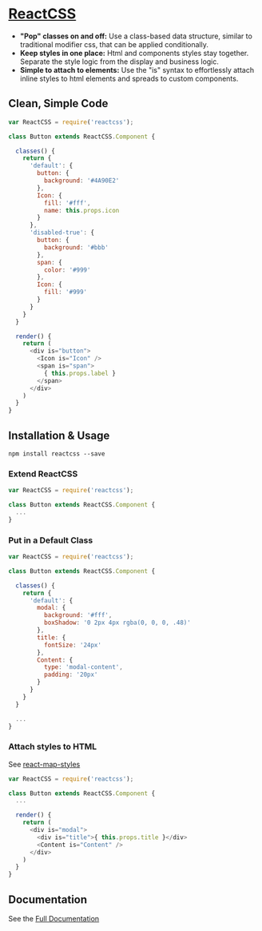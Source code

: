 # [ReactCSS](http://reactcss.com/)

* **"Pop" classes on and off:** Use a class-based data structure, similar to traditional modifier css, that can be applied conditionally.
* **Keep styles in one place:** Html and components styles stay together. Separate the style logic from the display and business logic.
* **Simple to attach to elements:** Use the "is" syntax to effortlessly attach inline styles to html elements and spreads to custom components.

## Clean, Simple Code
```javascript
var ReactCSS = require('reactcss');

class Button extends ReactCSS.Component {

  classes() {
    return {
      'default': {
        button: {
          background: '#4A90E2'
        },
        Icon: {
          fill: '#fff',
          name: this.props.icon
        }
      },
      'disabled-true': {
        button: {
          background: '#bbb'
        },
        span: {
          color: '#999'
        },
        Icon: {
          fill: '#999'
        }
      }
    }
  }

  render() {
    return (
      <div is="button">
        <Icon is="Icon" />
        <span is="span">
          { this.props.label }
        </span>
      </div>
    )
  }
}
```

## Installation & Usage

```
npm install reactcss --save
```

### Extend ReactCSS
```javascript
var ReactCSS = require('reactcss');

class Button extends ReactCSS.Component {
  ...
}
```

### Put in a Default Class
```javascript
var ReactCSS = require('reactcss');

class Button extends ReactCSS.Component {

  classes() {
    return {
      'default': {
        modal: {
          background: '#fff',
          boxShadow: '0 2px 4px rgba(0, 0, 0, .48)'
        },
        title: {
          fontSize: '24px'
        },
        Content: {
          type: 'modal-content',
          padding: '20px'
        }
      }
    }
  }

  ...
}
```

### Attach styles to HTML
See [react-map-styles](http://github.com/casesandberg/react-map-styles)
```javascript
var ReactCSS = require('reactcss');

class Button extends ReactCSS.Component {
  ...

  render() {
    return (
      <div is="modal">
        <div is="title">{ this.props.title }</div>
        <Content is="Content" />
      </div>
    )
  }
}
```

## Documentation
See the [Full Documentation](http://reactcss.com)
